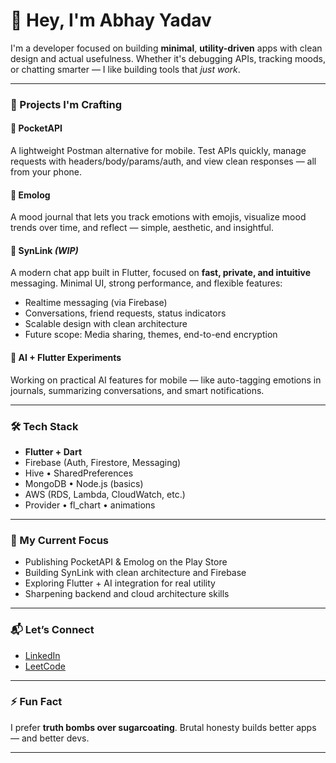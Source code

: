 # 👋 Hey, I'm Abhay Yadav

I'm a developer focused on building **minimal**, **utility-driven** apps with clean design and actual usefulness. Whether it's debugging APIs, tracking moods, or chatting smarter — I like building tools that *just work*.

---

### 🚀 Projects I'm Crafting

#### 🔧 PocketAPI
A lightweight Postman alternative for mobile. Test APIs quickly, manage requests with headers/body/params/auth, and view clean responses — all from your phone.

#### 📔 Emolog
A mood journal that lets you track emotions with emojis, visualize mood trends over time, and reflect — simple, aesthetic, and insightful.

#### 💬 SynLink *(WIP)*
A modern chat app built in Flutter, focused on **fast, private, and intuitive** messaging. Minimal UI, strong performance, and flexible features:
- Realtime messaging (via Firebase)
- Conversations, friend requests, status indicators
- Scalable design with clean architecture
- Future scope: Media sharing, themes, end-to-end encryption

#### 🧠 AI + Flutter Experiments
Working on practical AI features for mobile — like auto-tagging emotions in journals, summarizing conversations, and smart notifications.

---

### 🛠️ Tech Stack

- **Flutter + Dart**
- Firebase (Auth, Firestore, Messaging)
- Hive • SharedPreferences
- MongoDB • Node.js (basics)
- AWS (RDS, Lambda, CloudWatch, etc.)
- Provider • fl_chart • animations

---

### 🎯 My Current Focus

- Publishing PocketAPI & Emolog on the Play Store
- Building SynLink with clean architecture and Firebase
- Exploring Flutter + AI integration for real utility
- Sharpening backend and cloud architecture skills

---

### 📬 Let’s Connect

- [LinkedIn](https://www.linkedin.com/in/abhay-yadav13/)
- [LeetCode](https://leetcode.com/u/abhayryad/)

---

### ⚡ Fun Fact

I prefer **truth bombs over sugarcoating**. Brutal honesty builds better apps — and better devs.

---
